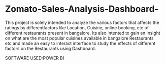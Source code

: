 # Zomato-Sales-Analysis-Dashboard-
This project is solely intended to analyze the various factors that affects the ratings 
by differentfactors like Location, Cuisine, online booking, etc of different restaurants present in bangalore.
Its also intented to gain an insight on what are the most popular cuisines available in bangalore 
Restaurants etc and made an easy to interact interface to study the effects of different factors on the Restaurants using Dashboard.

SOFTWARE USED:POWER BI
